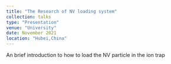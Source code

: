 ```yaml
---
title: "The Research of NV loading system"
collection: talks
type: "Presentation"
venue: "University"
date: November 2021
location: "Hubei,China"
---
```

An brief introduction to how to load the NV particle in the ion trap